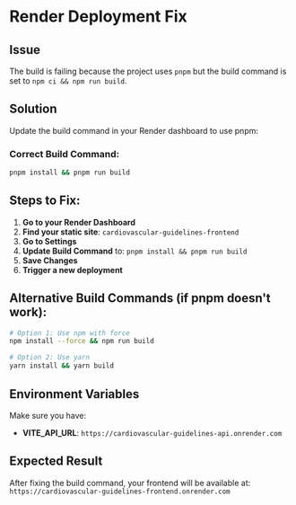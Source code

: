 # Render Deployment Fix

## Issue
The build is failing because the project uses `pnpm` but the build command is set to `npm ci && npm run build`.

## Solution
Update the build command in your Render dashboard to use pnpm:

### Correct Build Command:
```bash
pnpm install && pnpm run build
```

## Steps to Fix:

1. **Go to your Render Dashboard**
2. **Find your static site**: `cardiovascular-guidelines-frontend`
3. **Go to Settings**
4. **Update Build Command** to: `pnpm install && pnpm run build`
5. **Save Changes**
6. **Trigger a new deployment**

## Alternative Build Commands (if pnpm doesn't work):
```bash
# Option 1: Use npm with force
npm install --force && npm run build

# Option 2: Use yarn
yarn install && yarn build
```

## Environment Variables
Make sure you have:
- **VITE_API_URL**: `https://cardiovascular-guidelines-api.onrender.com`

## Expected Result
After fixing the build command, your frontend will be available at:
`https://cardiovascular-guidelines-frontend.onrender.com`

